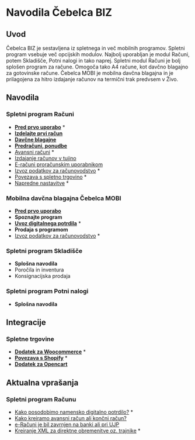 # Navodila Čebelca BIZ

## Uvod

Čebelca BIZ je sestavljena iz spletnega in več mobilnih programov. Spletni program vsebuje več opcijskih modulov. Najbolj uporabljan je modul Računi, 
potem Skladišče, Potni nalogi in tako naprej. Spletni modul Računi je bolj splošen program za račune. Omogoča tako A4 račune, kot davčno blagajno za
gotovinske račune. Čebelca MOBI je mobilna davčna blagajna in je prilagojena za hitro izdajanje računov na termični trak predvsem v Živo.

## Navodila

### Spletni program Računi

* **[Pred prvo uporabo](racuni/pred_prvo_uporabo/)** *
* **[Izdelajte prvi račun](racuni/izdelajte_prvi_racun/)**
* **[Davčne blagajne](racuni/davcne_blagajne/)**
* **[Predračuni, ponudbe](racuni/predracuni_ponudbe/)**
* [Avansni računi](racuni/avansni_racuni/) *
* [Izdajanje računov v tujino](racuni/izdajanje_racunov_v_tujino/)
* [E-računi proračunskim uporabnikom](racuni/izdajanje_racunov_v_tujino/)
* [Izvoz podatkov za računovodstvo](racuni/izvoz_podatkov_za_racunovodstvo/) *
* [Povezava s spletno trgovino](https://github.com/InvoiceFox/CebelcaBIZ-WooCommerce#readme) *
* [Napredne nastavitve](racuni/napredne_nastavitve/) *

### Mobilna davčna blagajna Čebelca MOBI

* **[Pred prvo uporabo](mobi/pred_prvo_uporabo/)**
* **Spoznajte program**
* **[Uvoz digitalnega potrdila](mobi/uvoz_digitalnega_potrdila/)** *
* **Prodaja s programom**
* [Izvoz podatkov za računovodstvo](mobi/izvoz_podatkov_za_racunovodstvo/) *

### Spletni program Skladišče

* **Splošna navodila**
* Poročila in inventura
* Konsignacijska prodaja

### Spletni program Potni nalogi

* **Splošna navodila**

## Integracije

### Spletne trgovine

* **[Dodatek za Woocommerce](integracije/woocommerce/)** *
* **[Povezava s Shopify](integracije/shopify/)** *
* **[Dodatek za Opencart](integracije/opencart/)**

## Aktualna vprašanja

### Spletni program Računu

* [Kako posodobimo namensko digitalno potrdilo?](racuni/faq/posodobitev_namenskega_potrdila/) *
* [Kako kreiramo avansni račun ali končni račun?](racuni/faq/posodobitev_namenskega_potdila/)
* [e-Računi je bil zavrnjen na banki ali pri UJP](racuni/faq/eracun_zavrnjen_pri_banki/)
* [Kreiranje XML za direktne obremenitve oz. trajnike](racuni/faq/direktne_bremenitve_trajniki/) *

